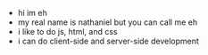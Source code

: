 - hi im eh
- my real name is nathaniel but you can call me eh
- i like to do js, html, and css
- i can do client-side and server-side development
